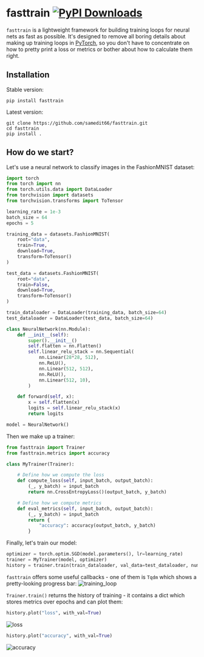# fasttrain [![PyPI Downloads](https://static.pepy.tech/personalized-badge/fasttrain?period=total&units=INTERNATIONAL_SYSTEM&left_color=BLACK&right_color=MAGENTA&left_text=downloads)](https://pepy.tech/projects/fasttrain)
`fasttrain` is a lightweight framework for building training loops for neural nets as fast as possible. It's designed to remove all boring details about making up training loops in [PyTorch](https://pytorch.org/), so you don't have to concentrate on how to pretty print a loss or metrics or bother about how to calculate them right.

## Installation
Stable version:
```
pip install fasttrain
```
Latest version:
```
git clone https://github.com/samedit66/fasttrain.git
cd fasttrain
pip install .
```

## How do we start?
Let's use a neural network to classify images in the FashionMNIST dataset:
```python
import torch
from torch import nn
from torch.utils.data import DataLoader
from torchvision import datasets
from torchvision.transforms import ToTensor

learning_rate = 1e-3
batch_size = 64
epochs = 5

training_data = datasets.FashionMNIST(
    root="data",
    train=True,
    download=True,
    transform=ToTensor()
)

test_data = datasets.FashionMNIST(
    root="data",
    train=False,
    download=True,
    transform=ToTensor()
)

train_dataloader = DataLoader(training_data, batch_size=64)
test_dataloader = DataLoader(test_data, batch_size=64)

class NeuralNetwork(nn.Module):
    def __init__(self):
        super().__init__()
        self.flatten = nn.Flatten()
        self.linear_relu_stack = nn.Sequential(
            nn.Linear(28*28, 512),
            nn.ReLU(),
            nn.Linear(512, 512),
            nn.ReLU(),
            nn.Linear(512, 10),
        )

    def forward(self, x):
        x = self.flatten(x)
        logits = self.linear_relu_stack(x)
        return logits

model = NeuralNetwork()
```

Then we make up a trainer:
```python
from fasttrain import Trainer
from fasttrain.metrics import accuracy

class MyTrainer(Trainer):

    # Define how we compute the loss
    def compute_loss(self, input_batch, output_batch):
        (_, y_batch) = input_batch
        return nn.CrossEntropyLoss()(output_batch, y_batch)

    # Define how we compute metrics
    def eval_metrics(self, input_batch, output_batch):
        (_, y_batch) = input_batch
        return {
            "accuracy": accuracy(output_batch, y_batch)
        }
```

Finally, let's train our model:
```python
optimizer = torch.optim.SGD(model.parameters(), lr=learning_rate)
trainer = MyTrainer(model, optimizer)
history = trainer.train(train_dataloader, val_data=test_dataloader, num_epochs=epochs)
```
`fasttrain` offers some useful callbacks - one of them is `Tqdm` which shows a pretty-looking progress bar:
![training_loop](https://github.com/samedit66/fasttrain/assets/45196253/edecaee0-1c92-4a9f-ac3d-639c458a2ab5)

`Trainer.train()` returns the history of training - it contains a dict which stores metrics over epochs and can plot them:
```python
history.plot("loss", with_val=True)
```
![loss](https://github.com/samedit66/fasttrain/assets/45196253/efc0c9e9-4459-4bce-81ec-3c1a53cf51f1)
```python
history.plot("accuracy", with_val=True)
```
![accuracy](https://github.com/samedit66/fasttrain/assets/45196253/336bdef0-9f06-4887-8cb5-05255c89b228)
